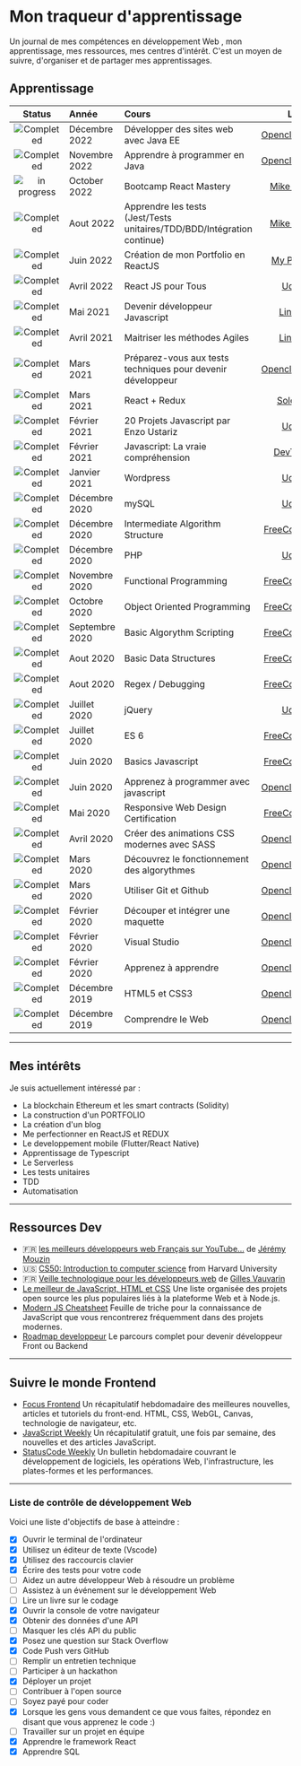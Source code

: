 # Mon traqueur d'apprentissage

Un journal de mes compétences en développement Web <!--et mobile-->, mon apprentissage, mes ressources, mes centres d'intérêt. C'est un moyen de suivre, d'organiser et de partager mes apprentissages.

## Apprentissage

[//]: # "Status images"
[completed]: https://user-images.githubusercontent.com/29199184/32275438-8385f5c0-bf0b-11e7-9406-42265f71e2bd.png "Completed"
[in progress]: https://user-images.githubusercontent.com/29199184/34462881-7305ddac-ee4d-11e7-9b57-589424820da4.png "In Progress"
[soon]: https://user-images.githubusercontent.com/29199184/34462916-d5c37bd4-ee4d-11e7-9f4a-d57f2243281b.png "Soon"

|         Status          | Année          | Cours         |                                         Lien                                         |
| :---------------------: | :------------- | :------------------------------------------------------------------------------------------------------------------------------------------------------------------------------------------------ | :----------------------------------------------------------------------------------: |
| ![Completed][Completed] | Décembre 2022   | Développer des sites web avec Java EE | [Openclassrooms]([https://openclassrooms.com/fr/courses/6173501-apprenez-a-programmer-en-java](https://openclassrooms.com/fr/courses/2434016-developpez-des-sites-web-avec-java-ee)) |
| ![Completed][Completed] | Novembre 2022   | Apprendre à programmer en Java | [Openclassrooms](https://openclassrooms.com/fr/courses/6173501-apprenez-a-programmer-en-java) |
| ![in progress][in progress] | October 2022   | Bootcamp React Mastery| [Mike Codeur](https://formations.mikecodeur.com/view/courses/automated-tests-pro) |
| ![Completed][Completed] | Aout 2022   | Apprendre les tests (Jest/Tests unitaires/TDD/BDD/Intégration continue)| [Mike Codeur](https://formations.mikecodeur.com/view/courses/automated-tests-pro) |
| ![Completed][Completed] | Juin 2022   | Création de mon Portfolio en ReactJS | [My Portfolio](https://my-portfolio-gilt-nine.vercel.app/) |
| ![Completed][Completed] | Avril 2022   | React JS pour Tous | [Udemy](https://www.udemy.com/course/formation-react-js-pour-tous) |
| ![Completed][Completed] | Mai 2021   | Devenir développeur Javascript | [LinkedIn](https://www.linkedin.com/learning/paths/devenir-developpeur-developpeuse-javascript) |
| ![Completed][Completed] | Avril 2021   | Maitriser les méthodes Agiles | [LinkedIn](https://www.linkedin.com/learning/decouvrir-les-methodes-agiles-pour-le-developpement-logiciel)  |
| ![Completed][Completed] | Mars 2021   | Préparez-vous aux tests techniques pour devenir développeur | [Openclassrooms](https://openclassrooms.com/fr/courses/6045521-preparez-vous-aux-tests-techniques-pour-devenir-developpeur)  |
| ![Completed][Completed] | Mars 2021   | React + Redux | [Sololearn](https://www.sololearn.com/learning/1097)  |
| ![Completed][Completed] | Février 2021   | 20 Projets Javascript par Enzo Ustariz | [Udemy](https://www.udemy.com/course/formation-developpeur-web)  |
| ![Completed][Completed] | Février 2021   | Javascript: La vraie compréhension | [DevTheory](https://devtheory.fr/formations/la-vraie-comprehension)  |
| ![Completed][Completed] | Janvier 2021   | Wordpress  | [Udemy](https://www.udemy.com/course/formation-developpeur-web)  |
| ![Completed][Completed] | Décembre 2020   | mySQL  | [Udemy](https://www.udemy.com/course/formation-developpeur-web)  |
| ![Completed][Completed] | Décembre 2020   | Intermediate Algorithm Structure  | [FreeCodeCamp](https://www.freecodecamp.org/learn)   |
| ![Completed][Completed] | Décembre 2020   | PHP  | [Udemy](https://www.udemy.com/course/formation-developpeur-web)    |
| ![Completed][completed] | Novembre 2020   | Functional Programming | [FreeCodeCamp](https://www.freecodecamp.org/learn)   |
| ![Completed][completed] | Octobre 2020   | Object Oriented Programming | [FreeCodeCamp](https://www.freecodecamp.org/learn)   |
| ![Completed][completed] | Septembre 2020   | Basic Algorythm Scripting | [FreeCodeCamp](https://www.freecodecamp.org/learn)   |
| ![Completed][completed] | Aout 2020   | Basic Data Structures | [FreeCodeCamp](https://www.freecodecamp.org/learn)   |
| ![Completed][completed] | Aout 2020   | Regex / Debugging | [FreeCodeCamp](https://www.freecodecamp.org/certification/gregchapauli)   |
| ![Completed][completed] | Juillet 2020   | jQuery| [Udemy](https://www.udemy.com/course/formation-developpeur-web)   |
| ![Completed][completed] | Juillet 2020   | ES 6| [FreeCodeCamp](https://www.freecodecamp.org/certification/gregchapauli)   |
| ![Completed][completed] | Juin 2020      | Basics Javascript| [FreeCodeCamp](https://www.freecodecamp.org/certification/gregchapauli)   |
| ![Completed][completed] | Juin 2020      | Apprenez à programmer avec javascript | [Openclassrooms](https://openclassrooms.com/fr/courses/6175841-apprenez-a-programmer-avec-javascript)   |
| ![Completed][completed] | Mai 2020       | Responsive Web Design Certification | [FreeCodeCamp](https://www.freecodecamp.org/certification/gregchapauli/responsive-web-design)   |
| ![Completed][completed] | Avril 2020     | Créer des animations CSS modernes avec SASS | [Openclassrooms](https://openclassrooms.com/fr/courses/5919246-creez-des-animations-css-modernes)   |
| ![Completed][completed] | Mars 2020      | Découvrez le fonctionnement des algorythmes | [Openclassrooms](https://openclassrooms.com/fr/courses/4366701-decouvrez-le-fonctionnement-des-algorithmes)   |
| ![Completed][completed] | Mars 2020      | Utiliser Git et Github | [Openclassrooms](https://openclassrooms.com/fr/courses/5641721-utilisez-git-et-github-pour-vos-projets-de-developpement)   |
| ![Completed][completed] | Février 2020   | Découper et intégrer une maquette | [Openclassrooms](https://openclassrooms.com/fr/courses/3504431-decoupez-et-integrez-une-maquette)   |
| ![Completed][completed] | Février 2020   | Visual Studio | [Openclassrooms](https://openclassrooms.com/fr/courses/5641796-adoptez-visual-studio-comme-environnement-de-developpement)   |
| ![Completed][completed] | Février 2020   | Apprenez à apprendre | [Openclassrooms](https://openclassrooms.com/fr/courses/4312781-apprenez-a-apprendre)   |
| ![Completed][completed] | Décembre 2019  | HTML5 et CSS3 | [Openclassrooms](https://openclassrooms.com/fr/courses/1603881-apprenez-a-creer-votre-site-web-avec-html5-et-css3)   |
| ![Completed][completed] | Décembre 2019  | Comprendre le Web |  [Openclassrooms](https://openclassrooms.com/fr/courses/1946386-comprendre-le-web)   |

---

## Mes intérêts

Je suis actuellement intéressé par :

- La blockchain Ethereum et les smart contracts (Solidity)
- La construction d'un PORTFOLIO
- La création d'un blog
- Me perfectionner en ReactJS et REDUX
- Le developpement mobile (Flutter/React Native)
- Apprentissage de Typescript
- Le Serverless
- Les tests unitaires
- TDD
- Automatisation

---

## Ressources Dev

- :fr: [les meilleurs développeurs web Français sur YouTube...](https://www.ledevweb.fr/) de [Jérémy Mouzin](https://www.javascriptdezero.com/#10)
- :us: [CS50: Introduction to computer science](https://online-learning.harvard.edu/course/cs50-introduction-computer-science) from Harvard University
- :fr: [Veille technologique pour les développeurs web](https://thewhale.cc/) de [Gilles Vauvarin](https://thewhale.cc/about)
- [Le meilleur de JavaScript, HTML et CSS](https://bestofjs.org/tags/learning) Une liste organisée des projets open source les plus populaires liés à la plateforme Web et à Node.js.
- [Modern JS Cheatsheet](https://mbeaudru.github.io/modern-js-cheatsheet/) Feuille de triche pour la connaissance de JavaScript que vous rencontrerez fréquemment dans des projets modernes.
- [Roadmap developpeur](https://roadmap.sh/) Le parcours complet pour devenir développeur Front ou Backend
---

## Suivre le monde Frontend

- [Focus Frontend](https://frontendfoc.us/) Un récapitulatif hebdomadaire des meilleures nouvelles, articles et tutoriels du front-end. HTML, CSS, WebGL, Canvas, technologie de navigateur, etc.
- [JavaScript Weekly](https://javascriptweekly.com/) Un récapitulatif gratuit, une fois par semaine, des nouvelles et des articles JavaScript.
- [StatusCode Weekly](https://webopsweekly.com/) Un bulletin hebdomadaire couvrant le développement de logiciels, les opérations Web, l'infrastructure, les plates-formes et les performances.

---

### Liste de contrôle de développement Web

Voici une liste d'objectifs de base à atteindre :

- [x] Ouvrir le terminal de l'ordinateur
- [x] Utilisez un éditeur de texte (Vscode)
- [x] Utilisez des raccourcis clavier
- [x] Écrire des tests pour votre code
- [ ] Aidez un autre développeur Web à résoudre un problème
- [ ] Assistez à un événement sur le développement Web
- [ ] Lire un livre sur le codage
- [x] Ouvrir la console de votre navigateur
- [x] Obtenir des données d'une API
- [ ] Masquer les clés API du public
- [x] Posez une question sur Stack Overflow
- [x] Code Push vers GitHub
- [ ] Remplir un entretien technique
- [ ] Participer à un hackathon
- [x] Déployer un projet
- [ ] Contribuer à l'open source
- [ ] Soyez payé pour coder
- [x] Lorsque les gens vous demandent ce que vous faites, répondez en disant que vous apprenez le code :)
- [ ] Travailler sur un projet en équipe
- [x] Apprendre le framework React
- [x] Apprendre SQL
